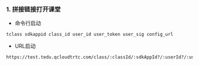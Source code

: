 
### 1. 拼接链接打开课堂

- 命令行启动

```
tclass sdkappid class_id user_id user_token user_sig config_url
```

- URL启动

```
https://test.tedu.qcloudtrtc.com/class/:classId/:sdkAppId?/:userId?/:userSig?/:token?
```